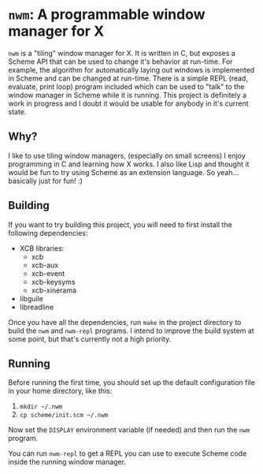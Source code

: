 # `nwm`: A programmable window manager for X

`nwm` is a "tiling" window manager for X.  It is written in C, but exposes a 
Scheme API that can be used to change it's behavior at run-time.  For example, 
the algorithm for automatically laying out windows is implemented in Scheme 
and can be changed at run-time.  There is a simple REPL (read, evaluate, print 
loop) program included which can be used to "talk" to the window manager in 
Scheme while it is running.  This project is definitely a work in progress and 
I doubt it would be usable for anybody in it's current state.

## Why?

I like to use tiling window managers, (especially on small screens) I enjoy 
programming in C and learning how X works.  I also like Lisp and thought it 
would be fun to try using Scheme as an extension language.  So yeah... 
basically just for fun! :)

## Building

If you want to try building this project, you will need to first install the 
following dependencies:

 * XCB libraries:
   * xcb
   * xcb-aux
   * xcb-event
   * xcb-keysyms
   * xcb-xinerama
 * libguile
 * libreadline

Once you have all the dependencies, run `make` in the project directory to 
build the `nwm` and `nwm-repl` programs.  I intend to improve the build 
system at some point, but that's currently not a high priority.

## Running

Before running the first time, you should set up the default configuration 
file in your home directory, like this:

 1. `mkdir ~/.nwm`
 2. `cp scheme/init.scm ~/.nwm`

Now set the `DISPLAY` environment variable (if needed) and then run the 
`nwm` program.

You can run `nwm-repl` to get a REPL you can use to execute Scheme code 
inside the running window manager.
